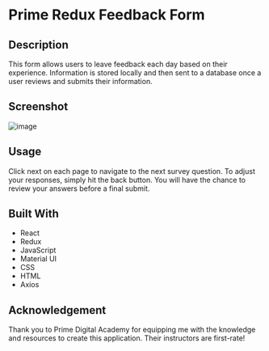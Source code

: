 # Prime Redux Feedback Form

## Description

This form allows users to leave feedback each day based on their experience. Information is stored locally and then sent to a database once a user reviews and submits their information.

## Screenshot

![image](https://user-images.githubusercontent.com/67838283/98482455-26e9d800-21c7-11eb-9778-d1b62aa02cc3.png)

## Usage

Click next on each page to navigate to the next survey question. To adjust your responses, simply hit the back button. You will have the chance to review your answers before a final submit.

## Built With

- React
- Redux
- JavaScript
- Material UI
- CSS
- HTML
- Axios

## Acknowledgement

Thank you to Prime Digital Academy for equipping me with the knowledge and resources to create this application. Their instructors are first-rate!
